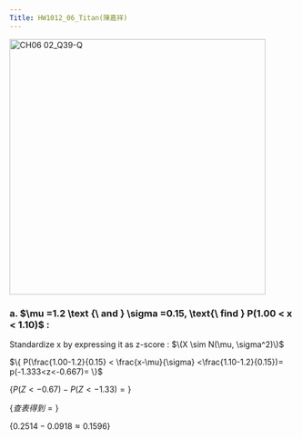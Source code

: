 ```yaml
---
Title: HW1012_06_Titan(陳嘉祥)
---
```


<img width="450" alt="CH06 02_Q39-Q" src="https://github.com/user-attachments/assets/d8b8e8a7-0d31-47c5-a0eb-440d24db1440">


### a. $\mu =1.2 \text {\ and \} \sigma =0.15, \text{\ find \} P(1.00 < x < 1.10)$ :   
Standardize x by expressing it as z-score : $\(X \sim N(\mu, \sigma^2)\)$

$\{
P(\frac{1.00-1.2}{0.15} < \frac{x-\mu}{\sigma} <\frac{1.10-1.2}{0.15})=
p(-1.333<z<-0.667)=
\}$ 

$\{
P(Z < -0.67) - P(Z < -1.33)=
\}$ 

$\{
查表得到 =
\}$ 

$\{
0.2514-0.0918
\approx 0.1596
\}$
